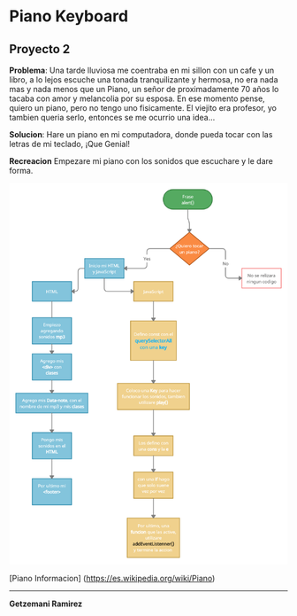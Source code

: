 # Piano Keyboard
## Proyecto 2

**Problema**: Una tarde lluviosa me coentraba en mi sillon con un cafe y un libro, a lo lejos escuche una tonada tranquilizante y hermosa, no era nada mas y nada menos que un Piano, un señor de proximadamente 70 años lo tacaba con amor y melancolia por su esposa. En ese momento pense, quiero un piano, pero no tengo uno fisicamente. El viejito era profesor, yo tambien queria serlo, entonces se me ocurrio una idea...

**Solucion**: Hare un piano en mi computadora, donde pueda tocar con las letras de mi teclado, ¡Que Genial!

**Recreacion** Empezare mi piano con los sonidos que escuchare y le dare forma.

![Diagrama de Flujo](./assets/diagrama.jpg)

[Piano Informacion] (https://es.wikipedia.org/wiki/Piano)

---
**Getzemani Ramirez**
